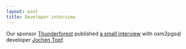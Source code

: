 ```yaml
---
layout: post
title: Developer interview
---
```


Our sponsor [Thunderforest](https://www.thunderforest.com/) published [a small
interview](https://www.thunderforest.com/blog/osm2pgsql-sponsorship/) with
osm2pgsql developer [Jochen Topf](https://jochentopf.com/).

